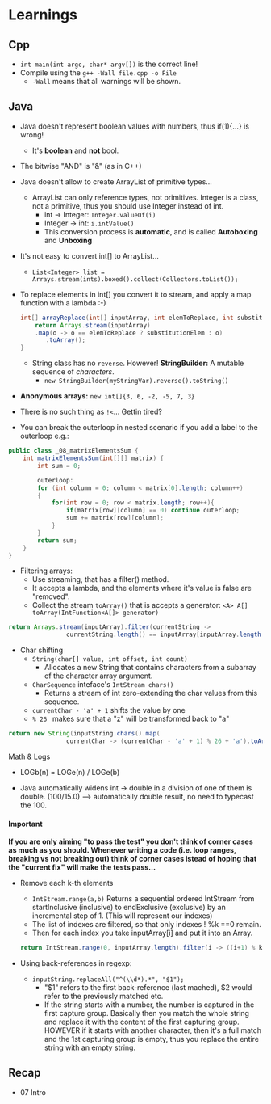 # Learnings

## Cpp
- `int main(int argc, char* argv[])` is the correct line!
- Compile using the `g++ -Wall file.cpp -o File`
  - `-Wall` means that all warnings will be shown.

## Java
- Java doesn't represent boolean values with numbers, thus if(1){...} is wrong!
  - It's **boolean** and **not** bool.
- The bitwise "AND" is "&" (as in C++)
- Java doesn't allow to create ArrayList<E> of primitive types...
  - ArrayList can only reference types, not primitives. Integer is a class, not a primitive, thus you should use Integer instead of int.
    - int -> Integer: `Integer.valueOf(i)`
    - Integer -> int: `i.intValue()`
    - This conversion process is **automatic**, and is called **Autoboxing** and **Unboxing**
- It's not easy to convert int[] to ArrayList<Integer>...
  - `List<Integer> list = Arrays.stream(ints).boxed().collect(Collectors.toList());`
- To replace elements in int[] you convert it to stream, and apply a map function with a lambda :-)

  ```java
  int[] arrayReplace(int[] inputArray, int elemToReplace, int substitutionElem) {
      return Arrays.stream(inputArray)
      .map(o -> o == elemToReplace ? substitutionElem : o)
         .toArray();
  }
  ```

  - String class has no `reverse`. However! **StringBuilder:** A mutable sequence of *characters*.
    - `new StringBuilder(myStringVar).reverse().toString()`

- **Anonymous arrays:** `new int[]{3, 6, -2, -5, 7, 3}`
- There is no such thing as `!<`... Gettin tired?
- You can break the outerloop in nested scenario if you add a label to the outerloop e.g.:

```java
public class _08_matrixElementsSum {
    int matrixElementsSum(int[][] matrix) {
        int sum = 0;

        outerloop:
        for (int column = 0; column < matrix[0].length; column++)
        {
            for(int row = 0; row < matrix.length; row++){
                if(matrix[row][column] == 0) continue outerloop;
                sum += matrix[row][column];
            }
        }
        return sum;
    }
}
```

- Filtering arrays:
  - Use streaming, that has a filter() method.
  - It accepts a lambda, and the elements where it's value is false are "removed".
  - Collect the stream `toArray()` that is accepts a generator: `<A> A[] toArray(IntFunction<A[]> generator)`
```java
return Arrays.stream(inputArray).filter(currentString ->
                currentString.length() == inputArray[inputArray.length - 1].length()).toArray(String[]::new);
```

- Char shifting
  - `String(char[] value, int offset, int count)`
    - Allocates a new String that contains characters from a subarray of the character array argument.
  - `CharSequence` inteface's `IntStream chars()`
    - Returns a stream of int zero-extending the char values from this sequence.
  - `currentChar - 'a' + 1` shifts the value by one
  - `% 26 ` makes sure that a "z" will be transformed back to "a"
```java
return new String(inputString.chars().map(
                currentChar -> (currentChar - 'a' + 1) % 26 + 'a').toArray(), 0, inputString.length());
```

Math & Logs
- LOGb(n) = LOGe(n) / LOGe(b)

- Java automatically widens int -> double in a division of one of them is double. (100/15.0) --> automatically double result, no need to typecast the 100.

#### Important
**If you are only aiming "to pass the test" you don't think of corner cases as much as you should. Whenever writing a code (i.e. loop ranges, breaking vs not breaking out) think of corner cases istead of hoping that the "current fix" will make the tests pass...**


- Remove each k-th elements
  - `IntStream.range(a,b)` Returns a sequential ordered IntStream from startInclusive (inclusive) to endExclusive (exclusive) by an incremental step of 1. (This will represent our indexes)
  - The list of indexes are filtered, so that only indexes ! %k ==0 remain.
  - Then for each index you take inputArray[i] and put it into an Array.

  ```java
  return IntStream.range(0, inputArray.length).filter(i -> ((i+1) % k) != 0).map(i -> inputArray[i]).toArray();
  ```

- Using back-references in regexp:
  - `inputString.replaceAll("^(\\d*).*", "$1");`
    - "$1" refers to the first back-reference (last mached), $2 would refer to the previously matched etc.
    - If the string starts with a number, the number is captured in the first capture group. Basically then you match the whole string and replace it with the content of the first capturing group. HOWEVER if it starts with another character, then it's a full match and the 1st capturing group is empty, thus you replace the entire string with an empty string.

## Recap
- 07 Intro
